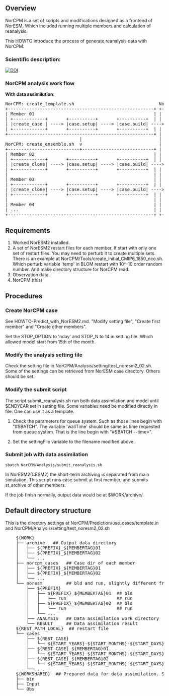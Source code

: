 ## Overview

NorCPM is a set of scripts and modifications designed as a frontend of NorESM. Which included running multiple members and calculation of reanalysis.

This HOWTO introduce the process of generate reanalysis data with NorCPM.

### Scientific description:
  [![DOI](https://zenodo.org/badge/DOI/10.5281/zenodo.1169902.svg)](https://doi.org/10.5281/zenodo.1169902)


### NorCPM analysis work flow

__With data assimilution__:

<pre>
NorCPM: create_template.sh                                NorCPM: submit_analysis.sh
+-------------------------------------------------------+ +-------------------------------------------------+
| Member 01                                             | |  +----------+ +--------------+ +----------+     |
| +------------+       +----------+       +----------+  | |  | case.run | | Data         | | case.run |     |
| |create_case | ----> |case.setup| ----> |case.build| ----> |          | | Assimilation | |          |     |
| +------------+       +----------+       +----------+  | |  |          | | with EnKF    | |          |     |
+-------------------------------------------------------+ |  |          | |              | |          |     |
                            |                             |  |          | |              | |          |     |
NorCPM: create_ensemble.sh  v                             |  |          | |              | |          |     |
+---------------------------+---------------------------+ |  |          | |              | |          |     |
| Member 02                                             | |  |          | |              | |          |     |
| +------------+       +----------+       +----------+  | |  |          | |              | |          |     |
| |create_clone| ----> |case.setup| ----> |case.build| ----> |         ----->           ----->        | ... |
| +------------+       +----------+       +----------+  | |  |          | |              | |          |     |
|                                                       | |  |          | |              | |          |     |
| Member 03                                             | |  |          | |              | |          |     |
| +------------+       +----------+       +----------+  | |  |          | |              | |          |     |
| |create_clone| ----> |case.setup| ----> |case.build| ----> |          | |              | |          |     |
| +------------+       +----------+       +----------+  | |  |          | |              | |          |     |
|                                                       | |  |          | |              | |          |     |
| Member 04                                             | |  +----------+ +--------------+ +----------+     |
| ...                                                   | |                                                 |
+-------------------------------------------------------+ +-------------------------------------------------+
</pre>

## Requirements
1. Worked NorESM2 installed.
2. A set of NorESM2 restart files for each member.
    If start with only one set of restart files. You may need to perturb it to create multiple sets.
    There is an example at NorCPM/Tools/create_initial_CMIP6_1850_nco.sh. Which perturb variable 'temp' in BLOM restart with 10^-10 order random number. And make directory structure for NorCPM read.
3. Observation data.
4. NorCPM (this)


## Procedures

### Create NorCPM case

See HOWTO-Predict_with_NorESM2.md. "Modify setting file", "Create first member" and "Create other members".

Set the STOP_OPTION to 'nday' and STOP_N to 14 in setting file. Which allowed model start from 15th of the month.

### Modify the analysis setting file

Check the setting file in NorCPM/Analysis/setting/test_noresm2_02.sh. Some of the settings can be retrieved from NorESM case directory. Others should be set.

### Modify the submit script

The script submit_reanalysis.sh run both data assimilation and model until $ENDYEAR set in setting file. Some variables need be modified directly in file. One can use it as a template.

1. Check the parameters for queue system. Such as those lines begin with "#SBATCH". The variable 'wallTime' should be same as time requested from queue system. That is the line begin with "#SBATCH --time=".

2. Set the settingFile variable to the filename modified above.

### Submit job with data assimilation
    sbatch NorCPM/Analysis/submit_reanalysis.sh

In NorESM2(CESM2) the short-term archiving is separated from main simulation. This script runs case.submit at first member, and submits st_archive of other members.

If the job finish normally, output data would be at $WORK/archive/.

## Default directory structure
This is the directory settings at NorCPM/Prediction/use_cases/template.in and NorCPM/Analysis/setting/test_noresm2_02.sh
<pre>
    ${WORK}
    ├── archive   ## Output data directory
    │   ├── ${PREFIX}_${MEMBERTAG}01
    │   ├── ${PREFIX}_${MEMBERTAG}02
    │   └── ...
    ├── norcpm_cases   ## Case dir of each member
    │   ├── ${PREFIX}_${MEMBERTAG}01
    │   ├── ${PREFIX}_${MEMBERTAG}02
    │   └── ...
    └── noresm         ## bld and run, slightly different from original NorESM.
        ├── ${PREFIX}
        │   ├── ${PREFIX}_${MEMBERTAG}01  ## bld
        │   │   └── run                   ## run
        │   ├── ${PREFIX}_${MEMBERTAG}02  ## bld
        │   │   └── run                   ## run
        │   └── ...
        ├── ANALYSIS   ## Data assimilation work directory
        └── RESULT     ## Data assimilation result
    ${REST_PATH_LOCAL}  ## restart file
    └── cases
        ├── ${REST_CASE}
        │   └── ${START_YEARS}-${START_MONTHS}-${START_DAYS}-00000
        ├── ${REST_CASE}_${MEMBERTAG}01  
        │   └── ${START_YEARS}-${START_MONTHS}-${START_DAYS}-00000
        ├── ${REST_CASE}_${MEMBERTAG}02
        │   └── ${START_YEARS}-${START_MONTHS}-${START_DAYS}-00000
        └── ...
    ${WORKSHARED}  ## Prepared data for data assimilation. Should be available on Fram and Betzy
    ├── bin
    ├── Input
    └── Obs
</pre>
